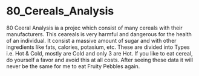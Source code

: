 # 80_Cereals_Analysis
80 Ceeral Analysis ia a projec which consist of many cereals with their manufacturers. This ceareals is very harmful and dangerous for the health of an individual. It consist a massive amount of sugar and with other ingredients like fats, calories, potasium, etc. These are divided into Types i.e. Hot & Cold, mostly are Cold and only 3 are Hot.
If you like to eat cereal, do yourself a favor and avoid this at all costs. After seeing these data it will never be the same for me to eat Fruity Pebbles again.
